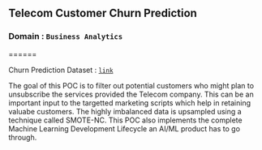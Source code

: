 ## Telecom Customer Churn Prediction 
### Domain : `Business Analytics`
======

Churn Prediction Dataset : [`link`](https://www.kaggle.com/code/sns5154/saumya-shah-telecom-churn-prediction/data?scriptVersionId=91186315)

The goal of this POC is to filter out potential customers who might plan to unsubscribe the services provided the Telecom company. This can be an important input to the targetted marketing scripts which help in retaining valuabe customers.
The highly imbalanced data is upsampled using a technique called SMOTE-NC.
This POC also implements the complete Machine Learning Development Lifecycle an AI/ML product has to go through.






